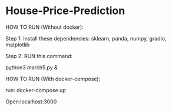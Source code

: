 # House-Price-Prediction


HOW TO RUN (Without docker):

Step 1:
 Install these dependencies: sklearn, panda, numpy, gradio, matplotlib




Step 2:
RUN this command:

python3 march5.py &


HOW TO RUN (With docker-compose):

run: docker-compose up

Open:localhost:3000

